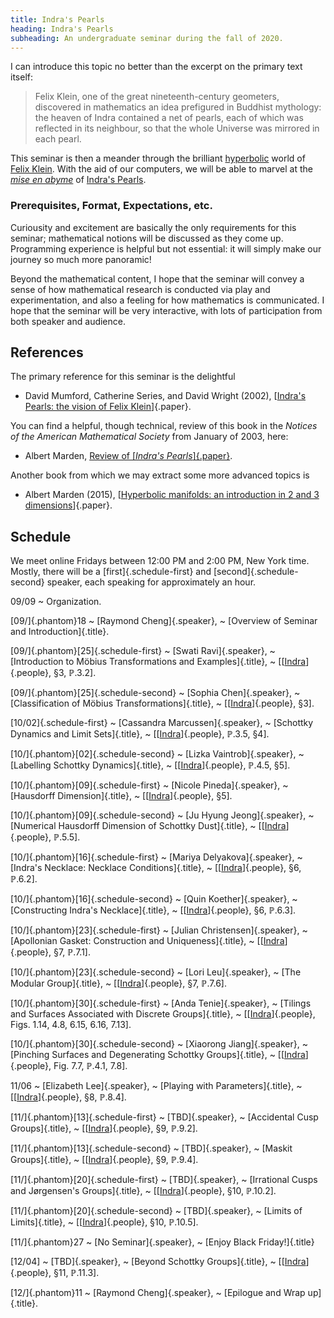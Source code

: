 ```yaml
---
title: Indra's Pearls
heading: Indra's Pearls
subheading: An undergraduate seminar during the fall of 2020.
---
```


I can introduce this topic no better than the excerpt on the primary text
itself:

> Felix Klein, one of the great nineteenth-century geometers, discovered in
> mathematics an idea prefigured in Buddhist mythology: the heaven of Indra
> contained a net of pearls, each of which was reflected in its neighbour, so
> that the whole Universe was mirrored in each pearl.

This seminar is then a meander through the brilliant
[hyperbolic](https://en.wikipedia.org/wiki/Hyperbolic_geometry#/media/File:Rhombitriheptagonal_tiling.svg)
world of [Felix Klein](https://en.wikipedia.org/wiki/Felix_Klein).
With the aid of our computers, we will be able to marvel at the
[_mise en abyme_](https://en.wikipedia.org/wiki/Mise_en_abyme) of [Indra's
Pearls](https://en.wikipedia.org/wiki/Indra%27s_net).

### Prerequisites, Format, Expectations, etc.

Curiousity and excitement are basically the only requirements for this
seminar; mathematical notions will be discussed as they come up. Programming
experience is helpful but not essential: it will simply make our journey so
much more panoramic!

Beyond the mathematical content, I hope that the seminar will convey a sense
of how mathematical research is conducted via play and experimentation, and
also a feeling for how mathematics is communicated. I hope that the seminar
will be very interactive, with lots of participation from both speaker and
audience.

## References

The primary reference for this seminar is the delightful

* David Mumford, Catherine Series, and David Wright (2002),
[[Indra's Pearls: the vision of Felix Klein][Indra]]{.paper}.

You can find a helpful, though technical, review of this book in the _Notices of
the American Mathematical Society_ from January of 2003, here:

* Albert Marden, [Review of [_Indra's Pearls_]{.paper}](https://www.ams.org/notices/200301/rev-marden.pdf).

Another book from which we may extract some more advanced topics is

* Albert Marden (2015),
[[Hyperbolic manifolds: an introduction in 2 and 3 dimensions][Marden]]{.paper}.

## Schedule

We meet online Fridays between 12:00 PM and 2:00 PM, New York time. Mostly,
there will be a [first]{.schedule-first} and [second]{.schedule-second} speaker,
each speaking for approximately an hour.

09/09
  ~ Organization.

[09/]{.phantom}18
  ~ [Raymond Cheng]{.speaker},
  ~ [Overview of Seminar and Introduction]{.title}.

[09/]{.phantom}[25]{.schedule-first}
  ~ [Swati Ravi]{.speaker},
  ~ [Introduction to Möbius Transformations and Examples]{.title},
  ~ \[[[Indra][Indra]]{.people}, §3, ℙ.3.2\].

[09/]{.phantom}[25]{.schedule-second}
  ~ [Sophia Chen]{.speaker},
  ~ [Classification of Möbius Transformations]{.title},
  ~ \[[[Indra][Indra]]{.people}, §3\].

[10/02]{.schedule-first}
  ~ [Cassandra Marcussen]{.speaker},
  ~ [Schottky Dynamics and Limit Sets]{.title},
  ~ \[[[Indra][Indra]]{.people}, ℙ.3.5, §4\].

[10/]{.phantom}[02]{.schedule-second}
  ~ [Lizka Vaintrob]{.speaker},
  ~ [Labelling Schottky Dynamics]{.title},
  ~ \[[[Indra][Indra]]{.people}, ℙ.4.5, §5\].

[10/]{.phantom}[09]{.schedule-first}
  ~ [Nicole Pineda]{.speaker},
  ~ [Hausdorff Dimension]{.title},
  ~ \[[[Indra][Indra]]{.people}, §5\].

[10/]{.phantom}[09]{.schedule-second}
  ~ [Ju Hyung Jeong]{.speaker},
  ~ [Numerical Hausdorff Dimension of Schottky Dust]{.title},
  ~ \[[[Indra][Indra]]{.people}, ℙ.5.5\].

[10/]{.phantom}[16]{.schedule-first}
  ~ [Mariya Delyakova]{.speaker},
  ~ [Indra's Necklace: Necklace Conditions]{.title},
  ~ \[[[Indra][Indra]]{.people}, §6, ℙ.6.2\].

[10/]{.phantom}[16]{.schedule-second}
  ~ [Quin Koether]{.speaker},
  ~ [Constructing Indra's Necklace]{.title},
  ~ \[[[Indra][Indra]]{.people}, §6, ℙ.6.3\].

[10/]{.phantom}[23]{.schedule-first}
  ~ [Julian Christensen]{.speaker},
  ~ [Apollonian Gasket: Construction and Uniqueness]{.title},
  ~ \[[[Indra][Indra]]{.people}, §7, ℙ.7.1\].

[10/]{.phantom}[23]{.schedule-second}
  ~ [Lori Leu]{.speaker},
  ~ [The Modular Group]{.title},
  ~ \[[[Indra][Indra]]{.people}, §7, ℙ.7.6\].

[10/]{.phantom}[30]{.schedule-first}
  ~ [Anda Tenie]{.speaker},
  ~ [Tilings and Surfaces Associated with Discrete Groups]{.title},
  ~ \[[[Indra][Indra]]{.people}, Figs. 1.14, 4.8, 6.15, 6.16, 7.13\].

[10/]{.phantom}[30]{.schedule-second}
  ~ [Xiaorong Jiang]{.speaker},
  ~ [Pinching Surfaces and Degenerating Schottky Groups]{.title},
  ~ \[[[Indra][Indra]]{.people}, Fig. 7.7, ℙ.4.1, 7.8\].

11/06
  ~ [Elizabeth Lee]{.speaker},
  ~ [Playing with Parameters]{.title},
  ~ \[[[Indra][Indra]]{.people}, §8, ℙ.8.4].

[11/]{.phantom}[13]{.schedule-first}
  ~ [TBD]{.speaker},
  ~ [Accidental Cusp Groups]{.title},
  ~ \[[[Indra][Indra]]{.people}, §9, ℙ.9.2].

[11/]{.phantom}[13]{.schedule-second}
  ~ [TBD]{.speaker},
  ~ [Maskit Groups]{.title},
  ~ \[[[Indra][Indra]]{.people}, §9, ℙ.9.4].

[11/]{.phantom}[20]{.schedule-first}
  ~ [TBD]{.speaker},
  ~ [Irrational Cusps and Jørgensen's Groups]{.title},
  ~ \[[[Indra][Indra]]{.people}, §10, ℙ.10.2].

[11/]{.phantom}[20]{.schedule-second}
  ~ [TBD]{.speaker},
  ~ [Limits of Limits]{.title},
  ~ \[[[Indra][Indra]]{.people}, §10, ℙ.10.5].

[11/]{.phantom}27
  ~ [No Seminar]{.speaker},
  ~ [Enjoy Black Friday!]{.title}

[12/04]
  ~ [TBD]{.speaker},
  ~ [Beyond Schottky Groups]{.title},
  ~ \[[[Indra][Indra]]{.people}, §11, ℙ.11.3].

[12/]{.phantom}11
  ~ [Raymond Cheng]{.speaker},
  ~ [Epilogue and Wrap up]{.title}.

[Indra]: <https://clio.columbia.edu/catalog/14102923>
[Marden]: <https://clio.columbia.edu/catalog/11786543>
